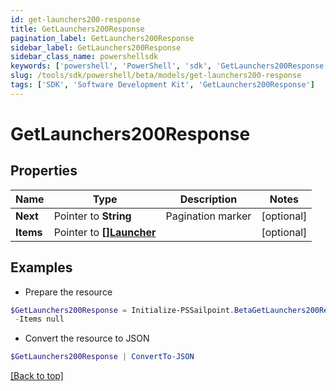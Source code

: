 ```yaml
---
id: get-launchers200-response
title: GetLaunchers200Response
pagination_label: GetLaunchers200Response
sidebar_label: GetLaunchers200Response
sidebar_class_name: powershellsdk
keywords: ['powershell', 'PowerShell', 'sdk', 'GetLaunchers200Response'] 
slug: /tools/sdk/powershell/beta/models/get-launchers200-response
tags: ['SDK', 'Software Development Kit', 'GetLaunchers200Response']
---
```



# GetLaunchers200Response

## Properties

Name | Type | Description | Notes
------------ | ------------- | ------------- | -------------
**Next** |  Pointer to **String** | Pagination marker | [optional] 
**Items** |  Pointer to [**[]Launcher**](launcher) |  | [optional] 

## Examples

- Prepare the resource
```powershell
$GetLaunchers200Response = Initialize-PSSailpoint.BetaGetLaunchers200Response  -Next null `
 -Items null
```

- Convert the resource to JSON
```powershell
$GetLaunchers200Response | ConvertTo-JSON
```


[[Back to top]](#) 

